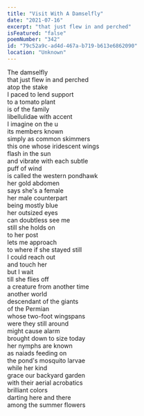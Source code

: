 ```yaml
---
title: "Visit With A Damselfly"
date: "2021-07-16"
excerpt: "that just flew in and perched"
isFeatured: "false"
poemNumber: "342"
id: "79c52a9c-ad4d-467a-b719-b613e6862090"
location: "Unknown"
---
```


The damselfly  
that just flew in and perched  
atop the stake  
I paced to lend support  
to a tomato plant  
is of the family  
libellulidae with accent  
I imagine on the u  
its members known  
simply as common skimmers  
this one whose iridescent wings  
flash in the sun  
and vibrate with each subtle  
puff of wind  
is called the western pondhawk  
her gold abdomen  
says she's a female  
her male counterpart  
being mostly blue  
her outsized eyes  
can doubtless see me  
still she holds on  
to her post  
lets me approach  
to where if she stayed still  
I could reach out  
and touch her  
but I wait  
till she flies off  
a creature from another time  
another world  
descendant of the giants  
of the Permian  
whose two-foot wingspans  
were they still around  
might cause alarm  
brought down to size today  
her nymphs are known  
as naiads feeding on  
the pond's mosquito larvae  
while her kind  
grace our backyard garden  
with their aerial acrobatics  
brilliant colors  
darting here and there  
among the summer flowers
